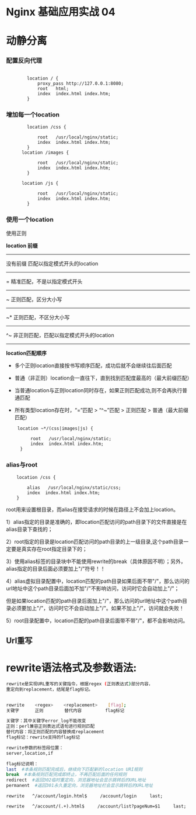 

# Nginx 基础应用实战 04 

# 动静分离

### 配置反向代理

```

        location / {
            proxy_pass http://127.0.0.1:8080;
            root   html;
            index  index.html index.htm;
        }

```



### 增加每一个location

```
        location /css {
         
            root   /usr/local/nginx/static;
            index  index.html index.htm;
        }
      location /images {
         
            root   /usr/local/nginx/static;
            index  index.html index.htm;
        }

      location /js {
         
            root   /usr/local/nginx/static;
            index  index.html index.htm;
        }
```



### 使用一个location

使用正则

**location 前缀**

------

没有前缀         匹配以指定模式开头的location

------

=              精准匹配，不是以指定模式开头

------

~              正则匹配，区分大小写

------

~*              正则匹配，不区分大小写

------

^~              非正则匹配，匹配以指定模式开头的location

------

 

**location匹配顺序**

- 多个正则location直接按书写顺序匹配，成功后就不会继续往后面匹配

- 普通（非正则）location会一直往下，直到找到匹配度最高的（最大前缀匹配）

- 当普通location与正则location同时存在，如果正则匹配成功,则不会再执行普通匹配 

- 所有类型location存在时，“=”匹配  >  “^~”匹配  >  正则匹配  >  普通（最大前缀匹配）

 

       location ~*/(css|images|js) {
         
            root   /usr/local/nginx/static;
            index  index.html index.htm;
        }


### alias与root

        location /css {
         
            alias   /usr/local/nginx/static/css;
            index  index.html index.htm;
        }
root用来设置根目录，而alias在接受请求的时候在路径上不会加上location。



1）alias指定的目录是准确的，即location匹配访问的path目录下的文件直接是在alias目录下查找的；

2）root指定的目录是location匹配访问的path目录的上一级目录,这个path目录一定要是真实存在root指定目录下的；

3）使用alias标签的目录块中不能使用rewrite的break（具体原因不明）；另外，alias指定的目录后面必须要加上"/"符号！！

4）alias虚拟目录配置中，location匹配的path目录如果后面不带"/"，那么访问的url地址中这个path目录后面加不加"/"不影响访问，访问时它会自动加上"/"；

 但是如果location匹配的path目录后面加上"/"，那么访问的url地址中这个path目录必须要加上"/"，访问时它不会自动加上"/"。如果不加上"/"，访问就会失败！

5）root目录配置中，location匹配的path目录后面带不带"/"，都不会影响访问。



## Url重写

# rewrite语法格式及参数语法:



```bash
rewrite是实现URL重写的关键指令，根据regex (正则表达式)部分内容，
重定向到replacement，结尾是flag标记。


rewrite    <regex>    <replacement>    [flag];
关键字      正则        替代内容         flag标记

关键字：其中关键字error_log不能改变
正则：perl兼容正则表达式语句进行规则匹配
替代内容：将正则匹配的内容替换成replacement
flag标记：rewrite支持的flag标记

rewrite参数的标签段位置：
server,location,if

flag标记说明：
last  #本条规则匹配完成后，继续向下匹配新的location URI规则
break  #本条规则匹配完成即终止，不再匹配后面的任何规则
redirect  #返回302临时重定向，浏览器地址会显示跳转后的URL地址
permanent  #返回301永久重定向，浏览器地址栏会显示跳转后的URL地址
```



`rewrite   ^/account/login.html$     /account/login     last;`

```
rewrite   ^/account/(.+).html$     /account/list?pageNum=$1     last;
```



